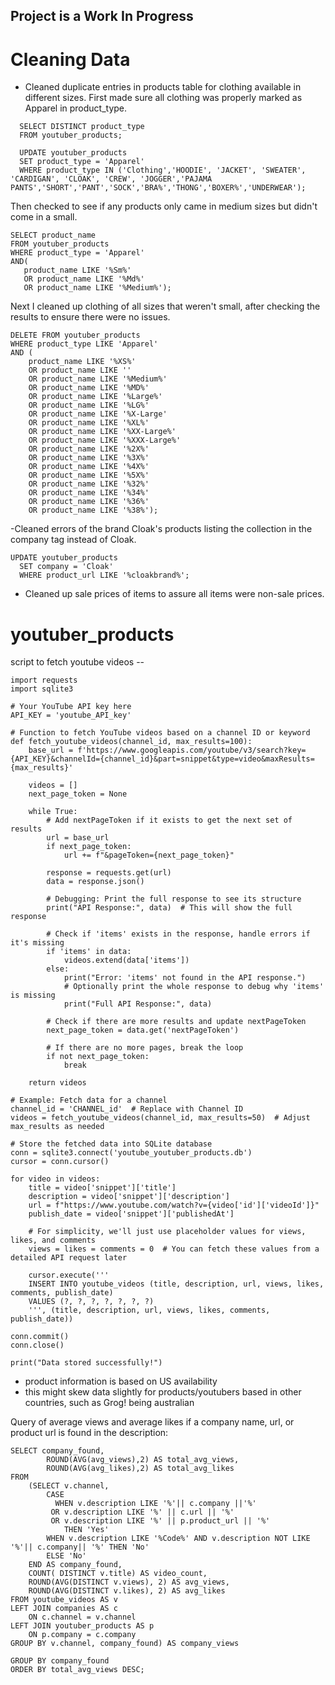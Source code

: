 ## Project is a Work In Progress

# Cleaning Data
- Cleaned duplicate entries in products table for clothing available in different sizes.
    First made sure all clothing was properly marked as Apparel in product_type.
```
  SELECT DISTINCT product_type
  FROM youtuber_products;

  UPDATE youtuber_products
  SET product_type = 'Apparel'
  WHERE product_type IN ('Clothing','HOODIE', 'JACKET', 'SWEATER', 'CARDIGAN', 'CLOAK', 'CREW', 'JOGGER','PAJAMA PANTS','SHORT','PANT','SOCK','BRA%','THONG','BOXER%','UNDERWEAR');
```
 Then checked to see if any products only came in medium sizes but didn't come in a small. 
 ```
 SELECT product_name
FROM youtuber_products
WHERE product_type = 'Apparel'
AND( 
    product_name LIKE '%Sm%' 
    OR product_name LIKE '%Md%'
    OR product_name LIKE '%Medium%');
```
Next I cleaned up clothing of all sizes that weren't small, after checking the results to ensure there were no issues. 
```
DELETE FROM youtuber_products
WHERE product_type LIKE 'Apparel' 
AND (
    product_name LIKE '%XS%'
    OR product_name LIKE ''
    OR product_name LIKE '%Medium%'
    OR product_name LIKE '%MD%'
    OR product_name LIKE '%Large%'
    OR product_name LIKE '%LG%'
    OR product_name LIKE '%X-Large'
    OR product_name LIKE '%XL%'
    OR product_name LIKE '%XX-Large%'
    OR product_name LIKE '%XXX-Large%'
    OR product_name LIKE '%2X%'
    OR product_name LIKE '%3X%'
    OR product_name LIKE '%4X%'
    OR product_name LIKE '%5X%'
    OR product_name LIKE '%32%'
    OR product_name LIKE '%34%'
    OR product_name LIKE '%36%'
    OR product_name LIKE '%38%');
```
 -Cleaned errors of the brand Cloak's products listing the collection in the company tag instead of Cloak.
  
```
UPDATE youtuber_products
  SET company = 'Cloak'
  WHERE product_url LIKE '%cloakbrand%';
```
- Cleaned up sale prices of items to assure all items were non-sale prices. 




















# youtuber_products

script to fetch youtube videos -- 
```
import requests
import sqlite3

# Your YouTube API key here
API_KEY = 'youtube_API_key'

# Function to fetch YouTube videos based on a channel ID or keyword
def fetch_youtube_videos(channel_id, max_results=100):
    base_url = f'https://www.googleapis.com/youtube/v3/search?key={API_KEY}&channelId={channel_id}&part=snippet&type=video&maxResults={max_results}'
    
    videos = []
    next_page_token = None

    while True:
        # Add nextPageToken if it exists to get the next set of results
        url = base_url
        if next_page_token:
            url += f"&pageToken={next_page_token}"

        response = requests.get(url)
        data = response.json()

        # Debugging: Print the full response to see its structure
        print("API Response:", data)  # This will show the full response

        # Check if 'items' exists in the response, handle errors if it's missing
        if 'items' in data:
            videos.extend(data['items'])
        else:
            print("Error: 'items' not found in the API response.")
            # Optionally print the whole response to debug why 'items' is missing
            print("Full API Response:", data)

        # Check if there are more results and update nextPageToken
        next_page_token = data.get('nextPageToken')

        # If there are no more pages, break the loop
        if not next_page_token:
            break

    return videos

# Example: Fetch data for a channel
channel_id = 'CHANNEL_id'  # Replace with Channel ID
videos = fetch_youtube_videos(channel_id, max_results=50)  # Adjust max_results as needed

# Store the fetched data into SQLite database
conn = sqlite3.connect('youtube_youtuber_products.db')
cursor = conn.cursor()

for video in videos:
    title = video['snippet']['title']
    description = video['snippet']['description']
    url = f"https://www.youtube.com/watch?v={video['id']['videoId']}"
    publish_date = video['snippet']['publishedAt']

    # For simplicity, we'll just use placeholder values for views, likes, and comments
    views = likes = comments = 0  # You can fetch these values from a detailed API request later

    cursor.execute('''
    INSERT INTO youtube_videos (title, description, url, views, likes, comments, publish_date)
    VALUES (?, ?, ?, ?, ?, ?, ?)
    ''', (title, description, url, views, likes, comments, publish_date))

conn.commit()
conn.close()

print("Data stored successfully!")
```


- product information is based on US availability
- this might skew data slightly for products/youtubers based in other countries, such as Grog! being australian 

Query of average views and average likes if a company name, url, or product url is found in the description: 
```
SELECT company_found,
        ROUND(AVG(avg_views),2) AS total_avg_views,
        ROUND(AVG(avg_likes),2) AS total_avg_likes
FROM
    (SELECT v.channel,
        CASE 
          WHEN v.description LIKE '%'|| c.company ||'%' 
         OR v.description LIKE '%' || c.url || '%' 
         OR v.description LIKE '%' || p.product_url || '%'
            THEN 'Yes'
        WHEN v.description LIKE '%Code%' AND v.description NOT LIKE '%'|| c.company|| '%' THEN 'No'
        ELSE 'No'
    END AS company_found,
    COUNT( DISTINCT v.title) AS video_count, 
    ROUND(AVG(DISTINCT v.views), 2) AS avg_views,
    ROUND(AVG(DISTINCT v.likes), 2) AS avg_likes
FROM youtube_videos AS v
LEFT JOIN companies AS c
    ON c.channel = v.channel
LEFT JOIN youtuber_products AS p
    ON p.company = c.company
GROUP BY v.channel, company_found) AS company_views

GROUP BY company_found
ORDER BY total_avg_views DESC;
```

